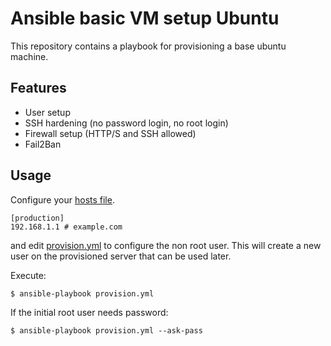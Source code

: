 # Ansible basic VM setup Ubuntu

This repository contains a playbook for provisioning a base ubuntu machine.

## Features

* User setup
* SSH hardening (no password login, no root login)
* Firewall setup (HTTP/S and SSH allowed)
* Fail2Ban


## Usage

Configure your [hosts file](https://github.com/w-vi/ansible-base-ubuntu/blob/master/hosts).

```
[production]
192.168.1.1 # example.com
```

and edit [provision.yml](https://github.com/w-vi/ansible-base-ubuntu/blob/master/provision.yml)
to configure the non root user. This will create a new user on the
provisioned server that can be used later.

Execute:

```
$ ansible-playbook provision.yml
```

If the initial root user needs password:

```
$ ansible-playbook provision.yml --ask-pass
```
